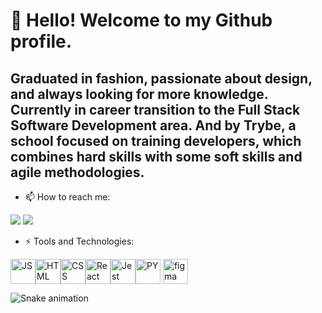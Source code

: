 # 👋 Hello! Welcome to my Github profile.

## Graduated in fashion, passionate about design, and always looking for more knowledge. Currently in career transition to the Full Stack Software Development area. And by Trybe, a school focused on training developers, which combines hard skills with some soft skills and agile methodologies.

- 📫 How to reach me:
<div>
<a href = "mailto:jeferson.contas@gmail.com"><img src="https://img.shields.io/badge/Gmail-D14836?style=for-the-badge&logo=gmail&logoColor=white" target="_blank"></a>
<a href="https://www.linkedin.com/in/jeferson-f-oliveira" target="_blank"><img src="https://img.shields.io/badge/-LinkedIn-%230077B5?style=for-the-badge&logo=linkedin&logoColor=white" target="_blank"></a>   
</div>

- ⚡ Tools and Technologies:
<div style="display: inline flex"><br>
<img align="center" alt="JS" height="40" width="40" src="https://cdn.jsdelivr.net/gh/devicons/devicon/icons/javascript/javascript-original.svg" />
<img align="center" alt="HTML" height="40" width="40" src="https://cdn.jsdelivr.net/gh/devicons/devicon/icons/html5/html5-original-wordmark.svg" />
<img align="center" alt="CSS" height="40" width="40" src="https://cdn.jsdelivr.net/gh/devicons/devicon/icons/css3/css3-original-wordmark.svg" />
<img align="center" alt="React" height="40" width="40" src="https://cdn.jsdelivr.net/gh/devicons/devicon/icons/react/react-original.svg" />
<img align="center" alt="Jest" height="40" width="40" src="https://cdn.jsdelivr.net/gh/devicons/devicon/icons/jest/jest-plain.svg" />
<img align="center" alt="PY" height="40" width="40" src="https://cdn.jsdelivr.net/gh/devicons/devicon/icons/python/python-original.svg" />
</div>
<div style="display: inline flex"><br>
<img align="center" alt="figma" height="40" width="40" src="https://cdn.jsdelivr.net/gh/devicons/devicon/icons/figma/figma-original.svg" />
</div>          

![Snake animation](https://github.com/JefersonFOliveira/JefersonFOliveira/blob/output/github-contribution-grid-snake.svg)
